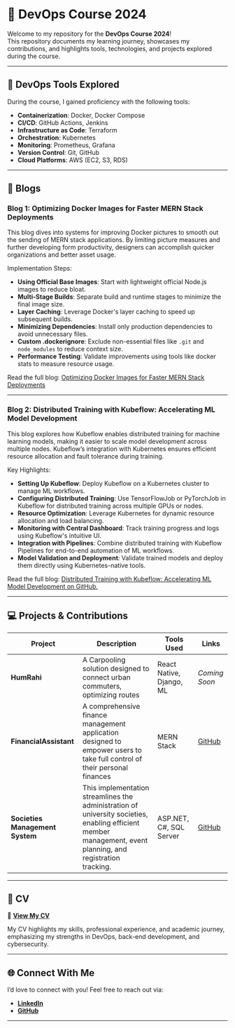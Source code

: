 # 🚀 DevOps Course 2024  

Welcome to my repository for the **DevOps Course 2024**!  
This repository documents my learning journey, showcases my contributions, and highlights tools, technologies, and projects explored during the course.  

---

## 📌 DevOps Tools Explored  

During the course, I gained proficiency with the following tools:

-   **Containerization**: Docker, Docker Compose
-   **CI/CD**: GitHub Actions, Jenkins
-   **Infrastructure as Code**: Terraform
-   **Orchestration**: Kubernetes
-   **Monitoring**: Prometheus, Grafana
-   **Version Control**: Git, GitHub
-   **Cloud Platforms**: AWS (EC2, S3, RDS)

---

## 📝 Blogs  

### Blog 1: Optimizing Docker Images for Faster MERN Stack Deployments
This blog dives into systems for improving Docker pictures to smooth out the sending of MERN stack applications. By limiting picture measures and further developing form productivity, designers can accomplish quicker organizations and better asset usage.

Implementation Steps: 
- **Using Official Base Images**: Start with lightweight official Node.js images to reduce bloat.
- **Multi-Stage Builds**: Separate build and runtime stages to minimize the final image size.
- **Layer Caching**: Leverage Docker's layer caching to speed up subsequent builds.
- **Minimizing Dependencies**: Install only production dependencies to avoid unnecessary files.
- **Custom .dockerignore**: Exclude non-essential files like `.git` and `node_modules` to reduce context size.
- **Performance Testing**: Validate improvements using tools like docker stats to measure resource usage.

Read the full blog: [Optimizing Docker Images for Faster MERN Stack Deployments](https://medium.com/@mudasir.saeed01/optimizing-docker-images-for-faster-mern-stack-deployments-e8acb31ae16c)


---

### Blog 2: Distributed Training with Kubeflow: Accelerating ML Model Development
This blog explores how Kubeflow enables distributed training for machine learning models, making it easier to scale model development across multiple nodes. Kubeflow’s integration with Kubernetes ensures efficient resource allocation and fault tolerance during training.

Key Highlights:  
- **Setting Up Kubeflow**: Deploy Kubeflow on a Kubernetes cluster to manage ML workflows.
- **Configuring Distributed Training**: Use TensorFlowJob or PyTorchJob in Kubeflow for distributed training across multiple GPUs or nodes.
- **Resource Optimization**: Leverage Kubernetes for dynamic resource allocation and load balancing.
- **Monitoring with Central Dashboard**: Track training progress and logs using Kubeflow's intuitive UI.
- **Integration with Pipelines**: Combine distributed training with Kubeflow Pipelines for end-to-end automation of ML workflows.
- **Model Validation and Deployment**: Validate trained models and deploy them directly using Kubernetes-native tools.

Read the full blog: [Distributed Training with Kubeflow: Accelerating ML Model Development on GitHub.]([https://medium.com/@maazelahi119/deploying-an-eks-cluster-on-aws-using-terraform-a-step-by-step-guide-5b464a9d905b](https://medium.com/@mudasir.saeed01/distributed-training-with-kubeflow-accelerating-ml-model-development-bc3ef3f6af58))  

---

## 💻 Projects & Contributions  

| **Project**                  | **Description**                                                                 | **Tools Used**          | **Links**               |  
|------------------------------|---------------------------------------------------------------------------------|-------------------------|-------------------------|  
| **HumRahi**                | A Carpooling solution designed to connect urban commuters, optimizing routes | React Native, Django, ML       | *Coming Soon*          |   
| **FinancialAssistant**         | A comprehensive finance management application designed to empower users to take full control of their personal finances| MERN Stack| [GitHub](https://github.com/Shaheer-Khan1/FinancialAssistant) |  
| **Societies Management System** | This implementation streamlines the administration of university societies, enabling efficient member management, event planning, and registration tracking.| ASP.NET, C#, SQL Server| [GitHub](https://github.com/perogrammer/Societies-Management-System) |  

---

## 📂 CV  

📄 **[View My CV](./MuazElahiCVFinal.pdf)**  

My CV highlights my skills, professional experience, and academic journey, emphasizing my strengths in DevOps, back-end development, and cybersecurity.  

---

## 🌐 Connect With Me  

I’d love to connect with you! Feel free to reach out via:  
- **[LinkedIn](https://www.linkedin.com/in/muazelah1/)**  
- **[GitHub](https://github.com/perogrammer)**  

---
